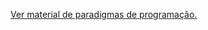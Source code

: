 <a href="https://github.com/leolimadev/Curso-Paradigmas"> Ver material de paradigmas de programação.</a>